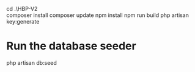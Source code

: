 cd .\HBP-V2\
composer install
composer update
npm install
npm run build
php artisan key:generate

# Run the database seeder
php artisan db:seed